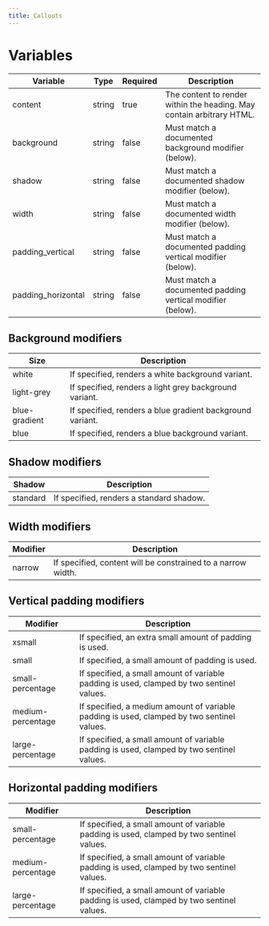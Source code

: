 ```yaml
---
title: Callouts
---
```

# Variables
| Variable           | Type   | Required | Description                                                           |
|--------------------|--------|----------|-----------------------------------------------------------------------|
| content            | string | true     | The content to render within the heading. May contain arbitrary HTML. |
| background         | string | false    | Must match a documented background modifier (below).                  |
| shadow             | string | false    | Must match a documented shadow modifier (below).                      |
| width              | string | false    | Must match a documented width modifier (below).                       |
| padding_vertical   | string | false    | Must match a documented padding vertical modifier (below).            |
| padding_horizontal | string | false    | Must match a documented padding vertical modifier (below).            |

## Background modifiers
| Size          | Description                                               |
|---------------|-----------------------------------------------------------|
| white         | If specified, renders a white background variant.         |
| light-grey    | If specified, renders a light grey background variant.    |
| blue-gradient | If specified, renders a blue gradient background variant. |
 | blue          | If specified, renders a blue background variant.          |

## Shadow modifiers
| Shadow   | Description                              |
|----------|------------------------------------------|
| standard | If specified, renders a standard shadow. |

## Width modifiers
| Modifier | Description                                                  |
|----------|--------------------------------------------------------------|
| narrow   | If specified, content will be constrained to a narrow width. |

## Vertical padding modifiers
| Modifier          | Description                                                                               |
|-------------------|-------------------------------------------------------------------------------------------|
| xsmall            | If specified, an extra small amount of padding is used.                                   |
| small             | If specified, a small amount of padding is used.                                          |
| small-percentage  | If specified, a small amount of variable padding is used, clamped by two sentinel values. |
| medium-percentage | If specified, a medium amount of variable padding is used, clamped by two sentinel values. |
| large-percentage  | If specified, a small amount of variable padding is used, clamped by two sentinel values. |

## Horizontal padding modifiers
| Modifier          | Description                                                                               |
|-------------------|-------------------------------------------------------------------------------------------|
| small-percentage  | If specified, a small amount of variable padding is used, clamped by two sentinel values. |
| medium-percentage | If specified, a small amount of variable padding is used, clamped by two sentinel values. |
| large-percentage  | If specified, a small amount of variable padding is used, clamped by two sentinel values. |
